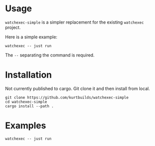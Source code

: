 # Usage

`watchexec-simple` is a simpler replacement for the existing `watchexec` project.

Here is a simple example:

    watchexec -- just run

The `--` separating the command is required.

# Installation

Not currently published to cargo. Git clone it and then install from local.

    git clone https://github.com/kurtbuilds/watchexec-simple
    cd watchexec-simple
    cargo install --path .

# Examples

    watchexec -- just run
